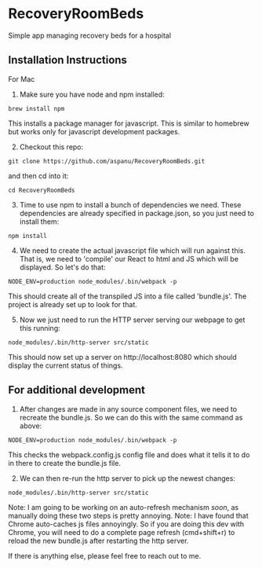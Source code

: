 # RecoveryRoomBeds
Simple app managing recovery beds for a hospital

## Installation Instructions

For Mac

1. Make sure you have node and npm installed:

`brew install npm`

This installs a package manager for javascript. This is similar to homebrew but works only for javascript development packages.

2. Checkout this repo:

`git clone https://github.com/aspanu/RecoveryRoomBeds.git`

and then cd into it:

`cd RecoveryRoomBeds`

3. Time to use npm to install a bunch of dependencies we need. These dependencies are already specified in package.json, so you just need to install them:

`npm install`

4. We need to create the actual javascript file which will run against this. That is, we need to 'compile' our React to html and JS which will be displayed. So let's do that:

`NODE_ENV=production node_modules/.bin/webpack -p`

This should create all of the transpiled JS into a file called 'bundle.js'. The project is already set up to look for that.

5. Now we just need to run the HTTP server serving our webpage to get this running:

`node_modules/.bin/http-server src/static`

This should now set up a server on http://localhost:8080 which should display the current status of things.


## For additional development

1. After changes are made in any source component files, we need to recreate the bundle.js. So we can do this with the same command as above:

`NODE_ENV=production node_modules/.bin/webpack -p`

This checks the webpack.config.js config file and does what it tells it to do in there to create the bundle.js file.

2. We can then re-run the http server to pick up the newest changes:

`node_modules/.bin/http-server src/static`

Note: I am going to be working on an auto-refresh mechanism *soon*, as manually doing these two steps is pretty annoying.
Note: I have found that Chrome auto-caches js files annoyingly. So if you are doing this dev with Chrome, you will need to do a complete page refresh (cmd+shift+r) to reload the new bundle.js after restarting the http server. 

If there is anything else, please feel free to reach out to me.
